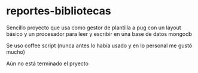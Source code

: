 # reportes-bibliotecas

Sencillo proyecto que usa como gestor de plantilla a pug con un layout básico y un procesador para leer y escribir en una base de datos mongodb

Se uso coffee script (nunca antes lo había usado y en lo personal me gustó mucho)

Aún no está terminado el pryecto 
